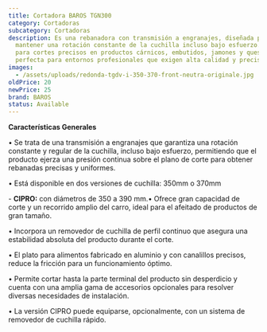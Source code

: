 ```yaml
---
title: Cortadora BAROS TGN300
category: Cortadoras
subcategory: Cortadoras
description: Es una rebanadora con transmisión a engranajes, diseñada para
  mantener una rotación constante de la cuchilla incluso bajo esfuerzo. Ideal
  para cortes precisos en productos cárnicos, embutidos, jamones y quesos, es
  perfecta para entornos profesionales que exigen alta calidad y precisión.
images:
  - /assets/uploads/redonda-tgdv-i-350-370-front-neutra-originale.jpg
oldPrice: 20
newPrice: 25
brand: BAROS
status: Available
---
```

**Características Generales**

• Se trata de una transmisión a engranajes que garantiza una rotación constante y regular de la cuchilla, incluso bajo esfuerzo, permitiendo que el producto ejerza una presión continua sobre el plano de corte para obtener rebanadas precisas y uniformes.

• Está disponible en dos versiones de cuchilla: 350mm o 370mm

\- **CIPRO:** con diámetros de 350 a 390 mm.• Ofrece gran capacidad de corte y un recorrido amplio del carro, ideal para el afeitado de productos de gran tamaño.

• Incorpora un removedor de cuchilla de perfil continuo que asegura una estabilidad absoluta del producto durante el corte.

• El plato para alimentos fabricado en aluminio y con canalillos precisos, reduce la fricción para un funcionamiento óptimo.

• Permite cortar hasta la parte terminal del producto sin desperdicio y cuenta con una amplia gama de accesorios opcionales para resolver diversas necesidades de instalación.

• La versión CIPRO puede equiparse, opcionalmente, con un sistema de removedor de cuchilla rápido.
